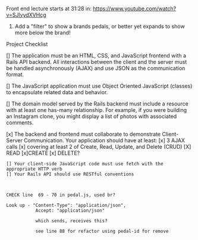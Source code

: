 Front end lecture starts at 31:28 in: https://www.youtube.com/watch?v=SJlvydXVHcg


1) Add a "filter" to show a brands pedals, or better yet expands to show more below the brand!

Project Checklist

[] The application must be an HTML, CSS, and JavaScript frontend with a Rails API backend. All interactions between the client and the server must be handled asynchronously (AJAX) and use JSON as the communication format.

[] The JavaScript application must use Object Oriented JavaScript (classes) to encapsulate related data and behavior.

[] The domain model served by the Rails backend must include a resource with at least one has-many relationship. For example, if you were building an Instagram clone, you might display a list of photos with associated comments.

[x] The backend and frontend must collaborate to demonstrate Client-Server Communication. Your application should have at least:
    [x] 3 AJAX calls
    [x] covering at least 2 of Create, Read, Update, and Delete (CRUD) [X] READ [x]CREATE [x] DELETE?

    [] Your client-side JavaScript code must use fetch with the appropriate HTTP verb
    [] Your Rails API should use RESTful conventions



    CHECK line  69 - 70 in pedal.js, used br?

    Look up - "Content-Type": "application/json",
               Accept: "application/json"

               which sends, receives this?

               see line 88 for refactor using pedal-id for remove
               
